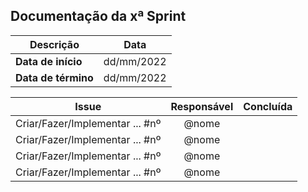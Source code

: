 ## Documentação da xª Sprint

Descrição | Data
--------- | ------
| **Data de início**   | dd/mm/2022
| **Data de término** | dd/mm/2022

| Issue | Responsável | Concluída | 
| :-:   | :-:         | :-:       |  
| Criar/Fazer/Implementar ... #nº | @nome | |
| Criar/Fazer/Implementar ... #nº | @nome | |
| Criar/Fazer/Implementar ... #nº | @nome | |
| Criar/Fazer/Implementar ... #nº | @nome | |
  
<!-- ✔️ ⚠️ -->
<!-- @CaioGabrielAraujo  --> 
<!-- @flaviovl --> 
<!-- @JaimeJuan11 --> 
<!-- @jbisinotti  --> 
<!-- @luisgfmarques  -->
<!-- @marcosgtavares --> 
<!-- @mateusbrandaot  --> 
<!-- @matheusclemente  -->
<!-- @victor-rayan  --> 
